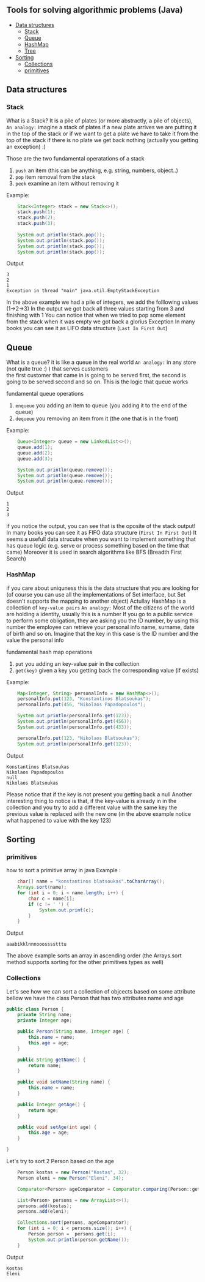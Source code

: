 ## Tools for solving algorithmic problems (Java)

* [Data structures](#data-structures)
    * [Stack](#stack)
    * [Queue](#queue)
    * [HashMap](#hashmap)
    * [Tree](#tree)
* [Sorting](#sorting)
    * [Collections](#collections)
    * [primitives](#primitives)

## Data structures

### Stack

What is a Stack? It is a pile of plates (or more abstractly, a pile of objects),
`An analogy:` imagine a stack of plates
if a new plate arrives we are putting it in the top of the stack or 
if we want to get a plate we have to take it from the top of the stack
if there is no plate we get back nothing (actually you getting an exception) :)

Those are the two fundamental operatations of a stack
1. `push` an item (this can be anything, e.g. string, numbers, object..)
2. `pop` item removal from the stack
3. `peek` examine an item without removing it

Example:
```java
    Stack<Integer> stack = new Stack<>();
    stack.push(1);
    stack.push(2);
    stack.push(3);
    
    System.out.println(stack.pop());
    System.out.println(stack.pop());
    System.out.println(stack.pop());
    System.out.println(stack.pop());
```
Output
```
3
2
1
Exception in thread "main" java.util.EmptyStackException
```

In the above example we had a pile of integers, we add the folllowing 
values (1->2->3)
In the output we got back all three values starting from 3 and finishing with 1
You can notice that when we tried to pop some element from the stack when it was empty we got back a glorius Exception
In many books you can see it as LIFO data structure (`Last In First Out`)

## Queue

What is a queue? it is like a queue in the real world
`An analogy:` in any store (not quite true :) ) that serves customers  
the first customer that came in is going to be served first, the second is
going to be served second and so on.
This is the logic that queue works 

fundamental queue operations

1. `enqueue` you adding an item to queue
(you adding it to the end of the queue)
2. `dequeue` you removing an item from it 
(the one that is in the front)

Example:
```java
    Queue<Integer> queue = new LinkedList<>();
    queue.add(1);
    queue.add(2);
    queue.add(3);

    System.out.println(queue.remove());
    System.out.println(queue.remove());
    System.out.println(queue.remove());
```
Output
```
1
2
3
```
if you notice the output, you can see that is the oposite of the stack output!
In many books you can see it as FIFO data structure (`First In First Out`)
It seems a usefull data strucutre when you want to implement something 
that has queue logic (e.g. serve or process something based on the time that came)
Moreover it is used in search algorithms like BFS (Breadth First Search)

### HashMap

if you care about uniquness this is the data structure that you are looking for (of course you can use all the implementations of Set interface, but Set doesn't supports the mapping to another object)
Actullay HashMap is a collection of `key-value pairs`
`An analogy:` Most of the citizens of the world are holding a identity, usually this is a number
If you go to a public service to perform some obligation, they are asking you the ID number, by using this number the employee can retrieve your personal info name, surname, date of birth and so on.
Imagine that the key in this case is the ID number and the value the personal info

fundamental hash map operations

1. `put` you adding an key-value pair in the collection
2. `get(key)` given a key you getting back the corresponding value (if exists) 

Example:
```java
    Map<Integer, String> personalInfo = new HashMap<>();
    personalInfo.put(123, "Konstantinos Blatsoukas");
    personalInfo.put(456, "Nikolaos Papadopoulos");

    System.out.println(personalInfo.get(123));
    System.out.println(personalInfo.get(456));
    System.out.println(personalInfo.get(433));

    personalInfo.put(123, "Nikolaos Blatsoukas");
    System.out.println(personalInfo.get(123));
```
Output
```
Konstantinos Blatsoukas
Nikolaos Papadopoulos
null
Nikolaos Blatsoukas
```
Please notice that if the key is not present you getting back a null
Another interesting thing to notice is that, if the key-value is already in
in the collection and you try to add a different value with the same key
the previous value is replaced with the new one (in the above example notice what happened to value with the key 123)

## Sorting
### primitives

how to sort a primitive array in java
Example :
```java
    char[] name = "konstantinos blatsoukas".toCharArray();
    Arrays.sort(name);
    for (int i = 0; i < name.length; i++) {
        char c = name[i];
        if (c != ' ') {
            System.out.print(c);
        }
    }
```
Output
```
aaabikklnnnooosssstttu
```
The above example sorts an array in ascending order (the Arrays.sort method supports sorting for the other primitives types as well)
### Collections
Let's see how we can sort a collection of objcects based on some attribute
bellow we have the class Person that has two attributes name and age
```java
public class Person {
    private String name;
    private Integer age;

    public Person(String name, Integer age) {
        this.name = name;
        this.age = age;
    }

    public String getName() {
        return name;
    }

    public void setName(String name) {
        this.name = name;
    }

    public Integer getAge() {
        return age;
    }

    public void setAge(int age) {
        this.age = age;
    }

}
```
Let's try to sort 2 Person based on the age
```java
    Person kostas = new Person("Kostas", 32);
    Person eleni = new Person("Eleni", 34);

    Comparator<Person> ageComparator = Comparator.comparing(Person::getAge);

    List<Person> persons = new ArrayList<>();
    persons.add(kostas);
    persons.add(eleni);

    Collections.sort(persons, ageComparator);
    for (int i = 0; i < persons.size(); i++) {
        Person person =  persons.get(i);
        System.out.println(person.getName());
    }
```
Output
```
Kostas
Eleni
```